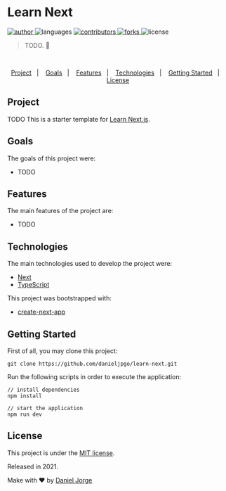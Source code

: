 <!-- <div align="center">
    <img
      alt="another todo list"
      title="another todo list"
      src=".github/logo.png"
      width="100px" />
</div> -->

<h1 align="left">Learn Next</h1>

<p align="left">
   <a href="https://github.com/danieljpgo">
      <img
        alt="author"
        src="https://img.shields.io/badge/author-danieljpgo-BFDBE8"
      />
   </a>
   <img
      alt="languages"
      src="https://img.shields.io/github/languages/count/danieljpgo/learn-next?color=BFDBE8"
   />
   <a href="https://github.com/danieljpgo/learn-next/graphs/contributors">
      <img
        alt="contributors"
        src="https://img.shields.io/github/stars/danieljpgo/learn-next?color=BFDBE8"/>
   </a>
    <a href="https://github.com/danieljpgo/learn-next/network/members">
      <img
         alt="forks"
         src="https://img.shields.io/github/forks/danieljpgo/learn-next?color=BFDBE8"/>
   </a>
   <img alt="license" src="https://img.shields.io/badge/license-MIT-BFDBE8">
</p>

> TODO. :memo:

&nbsp;

<p align="center">
   <a href="#project">Project</a>&nbsp;&nbsp;&nbsp;|&nbsp;&nbsp;&nbsp;
   <a href="#goals">Goals</a>&nbsp;&nbsp;&nbsp;|&nbsp;&nbsp;&nbsp;
   <a href="#features">Features</a>&nbsp;&nbsp;&nbsp;|&nbsp;&nbsp;&nbsp;
   <a href="#technologies">Technologies</a>&nbsp;&nbsp;&nbsp;|&nbsp;&nbsp;&nbsp;
   <a href="#getting-started">Getting Started</a>&nbsp;&nbsp;&nbsp;|&nbsp;&nbsp;&nbsp;
   <a href="#license">License</a>
</p>

<!-- <div align="center">
   <img
      alt="another todo list"
      title="another todo list"
      src=".github/anim.gif"
      width="640px" />
</div> -->

## Project

TODO
This is a starter template for [Learn Next.js](https://nextjs.org/learn).

## Goals

The goals of this project were:
- TODO

## Features

The main features of the project are:
- TODO

## Technologies

The main technologies used to develop the project were:

- [Next](https://nextjs.org/)
- [TypeScript](https://www.typescriptlang.org/)

This project was bootstrapped with:

- [create-next-app](https://nextjs.org/docs/api-reference/create-next-app)

## Getting Started

First of all, you may clone this project:

```
git clone https://github.com/danieljpgo/learn-next.git
```

Run the following scripts in order to execute the application:

```
// install dependencies
npm install

// start the application
npm run dev
```

## License

This project is under the [MIT license](https://github.com/danieljpgo/learn-next/blob/master/LICENSE).

<div>Released in 2021.</div>

Make with ❤️ by [Daniel Jorge](https://github.com/danieljpgo)